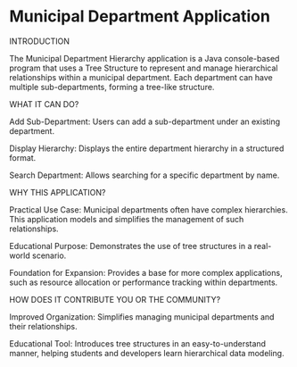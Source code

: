 # Municipal Department Application 

INTRODUCTION 

The Municipal Department Hierarchy application is a Java console-based program that uses a Tree Structure to represent and manage hierarchical relationships within a municipal department. Each department can have multiple sub-departments, forming a tree-like structure.


WHAT IT CAN DO?

Add Sub-Department: Users can add a sub-department under an existing department.

Display Hierarchy: Displays the entire department hierarchy in a structured format.

Search Department: Allows searching for a specific department by name.


WHY THIS APPLICATION?

Practical Use Case: Municipal departments often have complex hierarchies. This application models and simplifies the management of such relationships.

Educational Purpose: Demonstrates the use of tree structures in a real-world scenario.

Foundation for Expansion: Provides a base for more complex applications, such as resource allocation or performance tracking within departments.


HOW DOES IT CONTRIBUTE YOU OR THE COMMUNITY?

Improved Organization: Simplifies managing municipal departments and their relationships.

Educational Tool: Introduces tree structures in an easy-to-understand manner, helping students and developers learn hierarchical data modeling.
